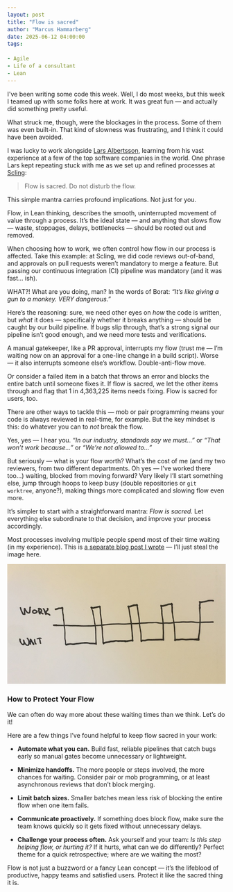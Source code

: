 ```yaml
---
layout: post
title: "Flow is sacred"
author: "Marcus Hammarberg"
date: 2025-06-12 04:00:00
tags:

- Agile
- Life of a consultant
- Lean
---
```


I've been writing some code this week. Well, I do most weeks, but this week I teamed up with some folks here at work. It was great fun — and actually did something pretty useful.

What struck me, though, were the blockages in the process. Some of them was even built-in. That kind of slowness was frustrating, and I think it could have been avoided.

I was lucky to work alongside [Lars Albertsson](https://www.linkedin.com/in/larsalbertsson/), learning from his vast experience at a few of the top software companies in the world. One phrase Lars kept repeating stuck with me as we set up and refined processes at [Scling](https://www.scling.com/):

> Flow is sacred. Do not disturb the flow.

This simple mantra carries profound implications. Not just for you.

<!-- excerpt-end -->

Flow, in Lean thinking, describes the smooth, uninterrupted movement of value through a process. It’s the ideal state — and anything that slows flow — waste, stoppages, delays, bottlenecks — should be rooted out and removed.

When choosing how to work, we often control how flow in our process is affected. Take this example: at Scling, we did code reviews out-of-band, and approvals on pull requests weren’t mandatory to merge a feature. But passing our continuous integration (CI) pipeline was mandatory (and it was fast... ish).

WHAT?! What are you doing, man? In the words of Borat: *“It’s like giving a gun to a monkey. VERY dangerous.”*

Here’s the reasoning: sure, we need other eyes on *how* the code is written, but *what* it does — specifically whether it breaks anything — should be caught by our build pipeline. If bugs slip through, that’s a strong signal our pipeline isn’t good enough, and we need more tests and verifications.

A manual gatekeeper, like a PR approval, interrupts my flow (trust me — I’m waiting now on an approval for a one-line change in a build script). Worse — it also interrupts someone else’s workflow. Double-anti-flow move.

Or consider a failed item in a batch that throws an error and blocks the entire batch until someone fixes it. If flow is sacred, we let the other items through and flag that 1 in 4,363,225 items needs fixing. Flow is sacred for users, too.

There are other ways to tackle this — mob or pair programming means your code is always reviewed in real-time, for example. But the key mindset is this: do whatever you can to *not* break the flow.

Yes, yes — I hear you. *“In our industry, standards say we must...”* or *“That won’t work because...”* or *“We’re not allowed to...”*

But seriously — what is your flow worth? What’s the cost of me (and my two reviewers, from two different departments. Oh yes — I’ve worked there too...) waiting, blocked from moving forward? Very likely I’ll start something else, jump through hoops to keep busy (double repositories or `git worktree`, anyone?), making things more complicated and slowing flow even more.

It’s simpler to start with a straightforward mantra: *Flow is sacred.* Let everything else subordinate to that decision, and improve your process accordingly.

Most processes involving multiple people spend most of their time waiting (in my experience). This is [a separate blog post I wrote](https://www.marcusoft.net/2018/03/a-simple-diagram-on-flow-efficiency.html) — I’ll just steal the image here.

![Most of the time in a process is waiting time](/img/flowefficiency_2.jpg)

### How to Protect Your Flow

We can often do way more about these waiting times than we think. Let’s do it!

Here are a few things I’ve found helpful to keep flow sacred in your work:

- **Automate what you can.** Build fast, reliable pipelines that catch bugs early so manual gates become unnecessary or lightweight.

- **Minimize handoffs.** The more people or steps involved, the more chances for waiting. Consider pair or mob programming, or at least asynchronous reviews that don’t block merging.

- **Limit batch sizes.** Smaller batches mean less risk of blocking the entire flow when one item fails.

- **Communicate proactively.** If something does block flow, make sure the team knows quickly so it gets fixed without unnecessary delays.

- **Challenge your process often.** Ask yourself and your team: *Is this step helping flow, or hurting it?* If it hurts, what can we do differently? Perfect theme for a quick retrospective; where are we waiting the most?

Flow is not just a buzzword or a fancy Lean concept — it’s the lifeblood of productive, happy teams and satisfied users. Protect it like the sacred thing it is.

